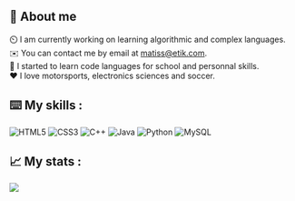 ## 💭 About me
⏲️ I am currently working on learning algorithmic and complex languages. <br>✉️ You can contact me by email at matiss@etik.com. <br>🌱 I started to learn code languages for school and personnal skills. <br>❤️ I love motorsports, electronics sciences and soccer.



## ⌨️ My skills :
![HTML5](https://img.shields.io/badge/html5-%23E34F26.svg?style=for-the-badge&logo=html5&logoColor=white) ![CSS3](https://img.shields.io/badge/css3-%231572B6.svg?style=for-the-badge&logo=css3&logoColor=white) ![C++](https://img.shields.io/badge/c++-%23239120.svg?style=for-the-badge&logo=cplusplus&logoColor=white) ![Java](https://img.shields.io/badge/java-%23ED8B00.svg?style=for-the-badge&logo=openjdk&logoColor=white) ![Python](https://img.shields.io/badge/python-3670A0?style=for-the-badge&logo=python&logoColor=ffdd54) ![MySQL](https://img.shields.io/badge/mysql-4479A1.svg?style=for-the-badge&logo=mysql&logoColor=white)
## 📈 My stats :
![](https://github-readme-stats.vercel.app/api?username=Fortis381&theme=dark&hide_border=false&include_all_commits=false&count_private=false)<br/>
